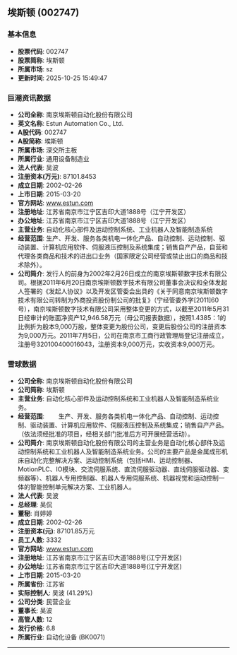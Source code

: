 ## 埃斯顿 (002747)

### 基本信息

- **股票代码**: 002747
- **股票简称**: 埃斯顿
- **所属市场**: sz
- **更新时间**: 2025-10-25 15:49:47

### 巨潮资讯数据

- **公司全称**: 南京埃斯顿自动化股份有限公司
- **英文名称**: Estun Automation Co., Ltd.
- **A股代码**: 002747
- **A股简称**: 埃斯顿
- **所属市场**: 深交所主板
- **所属行业**: 通用设备制造业
- **法人代表**: 吴波
- **注册资本(万元)**: 87101.8453
- **成立日期**: 2002-02-26
- **上市日期**: 2015-03-20
- **官方网站**: www.estun.com
- **注册地址**: 江苏省南京市江宁区吉印大道1888号（江宁开发区）
- **办公地址**: 江苏省南京市江宁区吉印大道1888号（江宁开发区）
- **主营业务**: 自动化核心部件及运动控制系统、工业机器人及智能制造系统
- **经营范围**: 生产、开发、服务各类机电一体化产品、自动控制、运动控制、驱动装置、计算机应用软件、伺服液压控制及系统集成；销售自产产品，自营和代理各类商品和技术的进出口业务（国家限定公司经营或禁止出口的商品和技术除外）。
- **公司简介**: 发行人的前身为2002年2月26日成立的南京埃斯顿数字技术有限公司。根据2011年6月20日南京埃斯顿数字技术有限公司董事会决议和全体发起人签署的《发起人协议》以及开发区管委会出具的《关于同意南京埃斯顿数字技术有限公司转制为外商投资股份制公司的批复》（宁经管委外字[2011]60号），南京埃斯顿数字技术有限公司采用整体变更的方式，以截至2011年5月31日经审计的账面净资产12,946.58万元（母公司报表数据），按照1.4385：1的比例折为股本9,000万股，整体变更为股份公司，变更后股份公司的注册资本为9,000万元。2011年7月5日，公司在南京市工商行政管理局登记注册成立，注册号320100400016043，注册资本9,000万元，实收资本9,000万元。

### 雪球数据

- **公司全称**: 南京埃斯顿自动化股份有限公司
- **公司简称**: 埃斯顿
- **主营业务**: 自动化核心部件及运动控制系统和工业机器人及智能制造系统业务。
- **经营范围**: 　　生产、开发、服务各类机电一体化产品、自动控制、运动控制、驱动装置、计算机应用软件、伺服液压控制及系统集成；销售自产产品。（依法须经批准的项目，经相关部门批准后方可开展经营活动）。
- **公司简介**: 南京埃斯顿自动化股份有限公司的主营业务是自动化核心部件及运动控制系统和工业机器人及智能制造系统业务。公司的主要产品是金属成形机床自动化完整解决方案、运动控制系统（包括HMI、运动控制器、MotionPLC、IO模块、交流伺服系统、直流伺服驱动器、直线伺服驱动器、变频器等）、机器人专用控制器、机器人专用伺服系统、机器视觉和运动控制一体的智能控制单元解决方案、工业机器人。
- **法人代表**: 吴波
- **总经理**: 吴侃
- **董秘**: 肖婷婷
- **成立日期**: 2002-02-26
- **注册资本(元)**: 87101.85万元
- **员工人数**: 3332
- **官方网站**: www.estun.com
- **注册地址**: 江苏省南京市江宁区吉印大道1888号(江宁开发区)
- **办公地址**: 江苏省南京市江宁区吉印大道1888号(江宁开发区)
- **上市日期**: 2015-03-20
- **所属省份**: 江苏省
- **实际控制人**: 吴波 (41.29%)
- **公司分类**: 民营企业
- **董事长**: 吴波
- **高管人数**: 12
- **发行价格**: 6.8
- **所属行业**: 自动化设备 (BK0071)

---